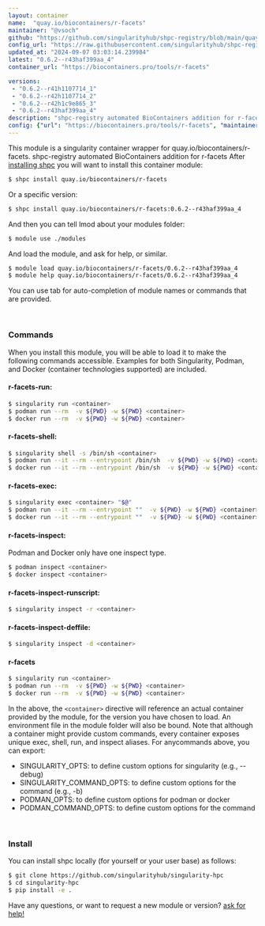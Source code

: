 ```yaml
---
layout: container
name:  "quay.io/biocontainers/r-facets"
maintainer: "@vsoch"
github: "https://github.com/singularityhub/shpc-registry/blob/main/quay.io/biocontainers/r-facets/container.yaml"
config_url: "https://raw.githubusercontent.com/singularityhub/shpc-registry/main/quay.io/biocontainers/r-facets/container.yaml"
updated_at: "2024-09-07 03:03:14.239984"
latest: "0.6.2--r43haf399aa_4"
container_url: "https://biocontainers.pro/tools/r-facets"

versions:
 - "0.6.2--r41h1107714_1"
 - "0.6.2--r42h1107714_2"
 - "0.6.2--r42h1c9e865_3"
 - "0.6.2--r43haf399aa_4"
description: "shpc-registry automated BioContainers addition for r-facets"
config: {"url": "https://biocontainers.pro/tools/r-facets", "maintainer": "@vsoch", "description": "shpc-registry automated BioContainers addition for r-facets", "latest": {"0.6.2--r43haf399aa_4": "sha256:78e0a1fa7e4aa1922d61669d8b5d9b6427a3a220f4a9856d5e385b2282254c64"}, "tags": {"0.6.2--r41h1107714_1": "sha256:0e2f95e9cc91ba9e34a9e75ad9164042404ace12c738f7dad145079bb2e53e0a", "0.6.2--r42h1107714_2": "sha256:7e991005daa9b8960682cc80ff9231056bbccdf281ae573870dc2ca773413071", "0.6.2--r42h1c9e865_3": "sha256:74a4a02e9d525f6da118515c893d9fee3f2aa942a0748ed878f009cc415e5ae7", "0.6.2--r43haf399aa_4": "sha256:78e0a1fa7e4aa1922d61669d8b5d9b6427a3a220f4a9856d5e385b2282254c64"}, "docker": "quay.io/biocontainers/r-facets"}
---
```


This module is a singularity container wrapper for quay.io/biocontainers/r-facets.
shpc-registry automated BioContainers addition for r-facets
After [installing shpc](#install) you will want to install this container module:


```bash
$ shpc install quay.io/biocontainers/r-facets
```

Or a specific version:

```bash
$ shpc install quay.io/biocontainers/r-facets:0.6.2--r43haf399aa_4
```

And then you can tell lmod about your modules folder:

```bash
$ module use ./modules
```

And load the module, and ask for help, or similar.

```bash
$ module load quay.io/biocontainers/r-facets/0.6.2--r43haf399aa_4
$ module help quay.io/biocontainers/r-facets/0.6.2--r43haf399aa_4
```

You can use tab for auto-completion of module names or commands that are provided.

<br>

### Commands

When you install this module, you will be able to load it to make the following commands accessible.
Examples for both Singularity, Podman, and Docker (container technologies supported) are included.

#### r-facets-run:

```bash
$ singularity run <container>
$ podman run --rm  -v ${PWD} -w ${PWD} <container>
$ docker run --rm  -v ${PWD} -w ${PWD} <container>
```

#### r-facets-shell:

```bash
$ singularity shell -s /bin/sh <container>
$ podman run --it --rm --entrypoint /bin/sh  -v ${PWD} -w ${PWD} <container>
$ docker run --it --rm --entrypoint /bin/sh  -v ${PWD} -w ${PWD} <container>
```

#### r-facets-exec:

```bash
$ singularity exec <container> "$@"
$ podman run --it --rm --entrypoint ""  -v ${PWD} -w ${PWD} <container> "$@"
$ docker run --it --rm --entrypoint ""  -v ${PWD} -w ${PWD} <container> "$@"
```

#### r-facets-inspect:

Podman and Docker only have one inspect type.

```bash
$ podman inspect <container>
$ docker inspect <container>
```

#### r-facets-inspect-runscript:

```bash
$ singularity inspect -r <container>
```

#### r-facets-inspect-deffile:

```bash
$ singularity inspect -d <container>
```



#### r-facets

```bash
$ singularity run <container>
$ podman run --rm  -v ${PWD} -w ${PWD} <container>
$ docker run --rm  -v ${PWD} -w ${PWD} <container>
```


In the above, the `<container>` directive will reference an actual container provided
by the module, for the version you have chosen to load. An environment file in the
module folder will also be bound. Note that although a container
might provide custom commands, every container exposes unique exec, shell, run, and
inspect aliases. For anycommands above, you can export:

 - SINGULARITY_OPTS: to define custom options for singularity (e.g., --debug)
 - SINGULARITY_COMMAND_OPTS: to define custom options for the command (e.g., -b)
 - PODMAN_OPTS: to define custom options for podman or docker
 - PODMAN_COMMAND_OPTS: to define custom options for the command

<br>

### Install

You can install shpc locally (for yourself or your user base) as follows:

```bash
$ git clone https://github.com/singularityhub/singularity-hpc
$ cd singularity-hpc
$ pip install -e .
```

Have any questions, or want to request a new module or version? [ask for help!](https://github.com/singularityhub/singularity-hpc/issues)